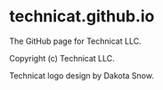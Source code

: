 # technicat.github.io

The GitHub page for Technicat LLC.

Copyright (c) Technicat LLC.

Technicat logo design by Dakota Snow.


